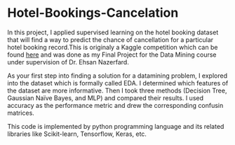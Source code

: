 # Hotel-Bookings-Cancelation

In this project, I applied supervised learning on the hotel booking dataset that will find a way to predict the chance of cancellation for a
particular hotel booking record.This is originaly a Kaggle competition which can be found [here](https://www.kaggle.com/jessemostipak/hotel-booking-demand) and was done as my Final Project for the Data Mining course under supervision of Dr. Ehsan Nazerfard.

As your first step into finding a solution for a datamining problem, I
explored into the dataset which is formally called EDA. I determined
which features of the dataset are more informative. Then I took three methods (Decision Tree, Gaussian Naïve Bayes, and MLP) and
compared their results. I used accuracy as the performance metric and drew the corresponding confusin matrices. 

This code is implemented by python
programming language and its related libraries like Scikit-learn, Tensorflow, Keras,
etc. 

